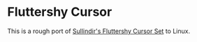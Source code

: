# Fluttershy Cursor

This is a rough port of [Sullindir's Fluttershy Cursor Set](https://www.deviantart.com/sullindir/art/Fluttershy-Cursor-Set-267274999) to Linux.
